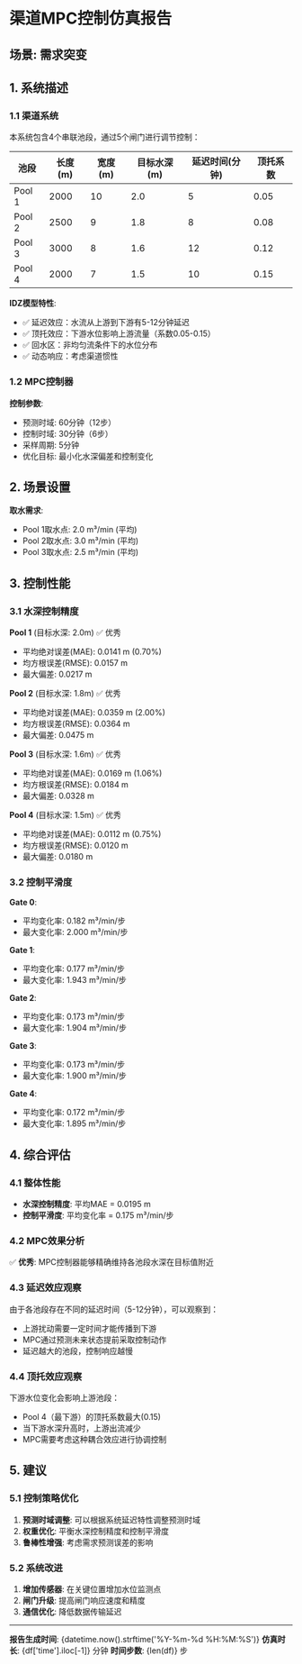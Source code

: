 # 渠道MPC控制仿真报告

## 场景: 需求突变

## 1. 系统描述

### 1.1 渠道系统

本系统包含4个串联池段，通过5个闸门进行调节控制：

| 池段 | 长度(m) | 宽度(m) | 目标水深(m) | 延迟时间(分钟) | 顶托系数 |
|------|---------|---------|------------|--------------|---------|
| Pool 1 | 2000 | 10 | 2.0 | 5 | 0.05 |
| Pool 2 | 2500 | 9 | 1.8 | 8 | 0.08 |
| Pool 3 | 3000 | 8 | 1.6 | 12 | 0.12 |
| Pool 4 | 2000 | 7 | 1.5 | 10 | 0.15 |

**IDZ模型特性**:
- ✅ 延迟效应：水流从上游到下游有5-12分钟延迟
- ✅ 顶托效应：下游水位影响上游流量（系数0.05-0.15）
- ✅ 回水区：非均匀流条件下的水位分布
- ✅ 动态响应：考虑渠道惯性

### 1.2 MPC控制器

**控制参数**:
- 预测时域: 60分钟（12步）
- 控制时域: 30分钟（6步）
- 采样周期: 5分钟
- 优化目标: 最小化水深偏差和控制变化

## 2. 场景设置


**取水需求**:
- Pool 1取水点: 2.0 m³/min (平均)
- Pool 2取水点: 3.0 m³/min (平均)
- Pool 3取水点: 2.5 m³/min (平均)


## 3. 控制性能

### 3.1 水深控制精度


**Pool 1** (目标水深: 2.0m) ✅ 优秀
- 平均绝对误差(MAE): 0.0141 m (0.70%)
- 均方根误差(RMSE): 0.0157 m
- 最大偏差: 0.0217 m


**Pool 2** (目标水深: 1.8m) ✅ 优秀
- 平均绝对误差(MAE): 0.0359 m (2.00%)
- 均方根误差(RMSE): 0.0364 m
- 最大偏差: 0.0475 m


**Pool 3** (目标水深: 1.6m) ✅ 优秀
- 平均绝对误差(MAE): 0.0169 m (1.06%)
- 均方根误差(RMSE): 0.0184 m
- 最大偏差: 0.0328 m


**Pool 4** (目标水深: 1.5m) ✅ 优秀
- 平均绝对误差(MAE): 0.0112 m (0.75%)
- 均方根误差(RMSE): 0.0120 m
- 最大偏差: 0.0180 m


### 3.2 控制平滑度


**Gate 0**:
- 平均变化率: 0.182 m³/min/步
- 最大变化率: 2.000 m³/min/步


**Gate 1**:
- 平均变化率: 0.177 m³/min/步
- 最大变化率: 1.943 m³/min/步


**Gate 2**:
- 平均变化率: 0.173 m³/min/步
- 最大变化率: 1.904 m³/min/步


**Gate 3**:
- 平均变化率: 0.173 m³/min/步
- 最大变化率: 1.900 m³/min/步


**Gate 4**:
- 平均变化率: 0.172 m³/min/步
- 最大变化率: 1.895 m³/min/步



## 4. 综合评估

### 4.1 整体性能

- **水深控制精度**: 平均MAE = 0.0195 m
- **控制平滑度**: 平均变化率 = 0.175 m³/min/步

### 4.2 MPC效果分析

✅ **优秀**: MPC控制器能够精确维持各池段水深在目标值附近


### 4.3 延迟效应观察

由于各池段存在不同的延迟时间（5-12分钟），可以观察到：
- 上游扰动需要一定时间才能传播到下游
- MPC通过预测未来状态提前采取控制动作
- 延迟越大的池段，控制响应越慢

### 4.4 顶托效应观察

下游水位变化会影响上游池段：
- Pool 4（最下游）的顶托系数最大(0.15)
- 当下游水深升高时，上游出流减少
- MPC需要考虑这种耦合效应进行协调控制

## 5. 建议

### 5.1 控制策略优化

1. **预测时域调整**: 可以根据系统延迟特性调整预测时域
2. **权重优化**: 平衡水深控制精度和控制平滑度
3. **鲁棒性增强**: 考虑需求预测误差的影响

### 5.2 系统改进

1. **增加传感器**: 在关键位置增加水位监测点
2. **闸门升级**: 提高闸门响应速度和精度
3. **通信优化**: 降低数据传输延迟

---

**报告生成时间**: {datetime.now().strftime('%Y-%m-%d %H:%M:%S')}
**仿真时长**: {df['time'].iloc[-1]} 分钟
**时间步数**: {len(df)} 步
